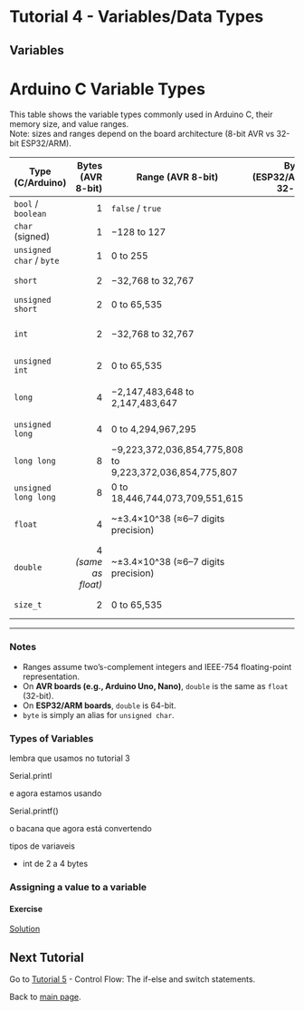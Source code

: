# Tutorial 4 - Variables/Data Types

## Variables


# Arduino C Variable Types

This table shows the variable types commonly used in Arduino C, their memory size, and value ranges.  
Note: sizes and ranges depend on the board architecture (8-bit AVR vs 32-bit ESP32/ARM).

| Type (C/Arduino)        | Bytes (AVR 8-bit) | Range (AVR 8-bit)                           | Bytes (ESP32/ARM 32-bit) | Range (ESP32/ARM 32-bit)                           |
|--------------------------|------------------:|---------------------------------------------|-------------------------:|---------------------------------------------------|
| `bool` / `boolean`       | 1                 | `false` / `true`                            | 1                        | `false` / `true`                                  |
| `char` (signed)          | 1                 | −128 to 127                                 | 1                        | −128 to 127                                       |
| `unsigned char` / `byte` | 1                 | 0 to 255                                    | 1                        | 0 to 255                                          |
| `short`                  | 2                 | −32,768 to 32,767                           | 2                        | −32,768 to 32,767                                 |
| `unsigned short`         | 2                 | 0 to 65,535                                 | 2                        | 0 to 65,535                                       |
| `int`                    | 2                 | −32,768 to 32,767                           | 4                        | −2,147,483,648 to 2,147,483,647                   |
| `unsigned int`           | 2                 | 0 to 65,535                                 | 4                        | 0 to 4,294,967,295                                |
| `long`                   | 4                 | −2,147,483,648 to 2,147,483,647             | 4                        | −2,147,483,648 to 2,147,483,647                   |
| `unsigned long`          | 4                 | 0 to 4,294,967,295                          | 4                        | 0 to 4,294,967,295                                |
| `long long`              | 8                 | −9,223,372,036,854,775,808 to 9,223,372,036,854,775,807 | 8 | same |
| `unsigned long long`     | 8                 | 0 to 18,446,744,073,709,551,615             | 8                        | same                                              |
| `float`                  | 4                 | ~±3.4×10^38 (≈6–7 digits precision)         | 4                        | ~±3.4×10^38 (≈6–7 digits precision)               |
| `double`                 | 4 *(same as float)* | ~±3.4×10^38 (≈6–7 digits precision)       | 8                        | ~±1.7×10^308 (≈15–16 digits precision)            |
| `size_t`                 | 2                 | 0 to 65,535                                 | 4                        | 0 to 4,294,967,295                                |

---

### Notes

- Ranges assume two’s-complement integers and IEEE-754 floating-point representation.
- On **AVR boards (e.g., Arduino Uno, Nano)**, `double` is the same as `float` (32-bit).
- On **ESP32/ARM boards**, `double` is 64-bit.
- `byte` is simply an alias for `unsigned char`.



### Types of Variables

lembra que usamos no tutorial 3 

Serial.printl

e agora estamos usando 

Serial.printf()

o bacana que agora está convertendo



tipos de variaveis 

- int de 2 a 4 bytes

### Assigning a value to a variable


#### Exercise



[Solution](exercises/exercise1/exercise1.ino)



## Next Tutorial
Go to [Tutorial 5](../tutorial5/ReadMe.md) - Control Flow: The if-else and switch statements.

Back to [main page](../../README.md).